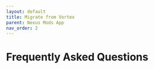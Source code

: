```yaml
---
layout: default
title: Migrate from Vortex
parent: Nexus Mods App
nav_order: 2
---
```


# Frequently Asked Questions
